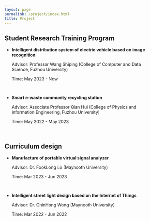 ```yaml
---
layout: page
permalink: /project/index.html
title: Project
---
```



## Student Research Training Program

- **Intelligent distribution system of electric vehicle based on image recognition**

  Advisor: Professor Wang Shiping (College of Computer and Data Science, Fuzhou University)

  Time: May 2023 - Now

<br>

- **Smart e-waste community recycling station**
  
  Advisor: Associate Professor Qian Hui (College of Physics and information Engineering, Fuzhou University)

  Time: May 2022 - May 2023

<br>

## Curriculum design

- **Manufacture of portable virtual signal analyzer**

  Advisor: Dr. FookLong Lo (Maynooth University)

  Time: Mar 2023 - Jun 2023

<br>

- **Intelligent street light design based on the Internet of Things**
  
  Advisor: Dr. ChinHong Wong (Maynooth University)

  Time: Mar 2022 - Jun 2022
  
<br>
  
